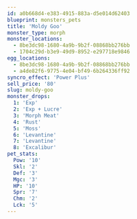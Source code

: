 ```yaml
---
id: a0b668d4-e383-4915-883a-d5e014d62403
blueprint: monsters_pets
title: 'Moldy Goo'
monster_type: morph
monster_locations:
  - 8be3dc98-1680-4a9b-9b2f-08868bb276bb
  - 1704c29d-b3e9-49d9-8952-e297718e9846
egg_locations:
  - 8be3dc98-1680-4a9b-9b2f-08868bb276bb
  - a4de82f6-9775-4e04-bf49-6b264336ff92
syncro_effect: 'Power Plus'
sell_price: '80'
slug: moldy-goo
monster_drops:
  1: 'Exp'
  2: 'Exp + Lucre'
  3: 'Morph Meat'
  4: 'Rust'
  5: 'Moss'
  6: 'Levantine'
  7: 'Levantine'
  8: 'Excalibur'
pet_stats:
  Pow: '10'
  Skl: '2'
  Def: '3'
  Mgc: '3'
  HP: '10'
  Spr: '7'
  Chm: '2'
  Lck: '5'
---
```

